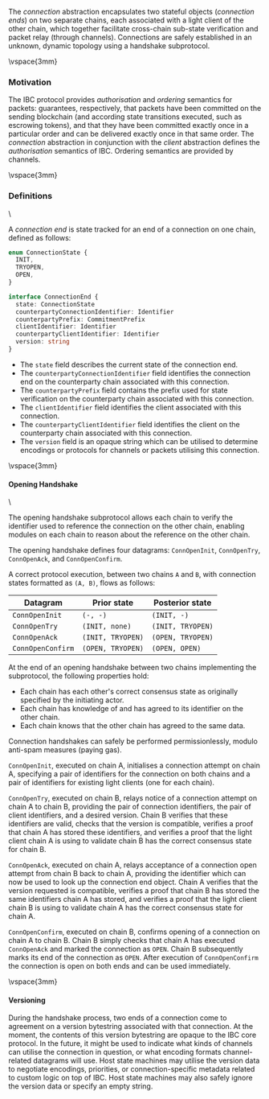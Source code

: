 The *connection* abstraction encapsulates two stateful objects (*connection ends*) on two separate chains, each associated with a light client of the other chain, which together facilitate cross-chain sub-state verification and packet relay (through channels). Connections are safely established in an unknown, dynamic topology using a handshake subprotocol. 

\vspace{3mm}

### Motivation

The IBC protocol provides *authorisation* and *ordering* semantics for packets: guarantees, respectively, that packets have been committed on the sending blockchain (and according state transitions executed, such as escrowing tokens), and that they have been committed exactly once in a particular order and can be delivered exactly once in that same order. The *connection* abstraction in conjunction with the *client* abstraction  defines the *authorisation* semantics of IBC. Ordering semantics are provided by channels.

\vspace{3mm}

### Definitions

\

A *connection end* is state tracked for an end of a connection on one chain, defined as follows:

```typescript
enum ConnectionState {
  INIT,
  TRYOPEN,
  OPEN,
}
```

```typescript
interface ConnectionEnd {
  state: ConnectionState
  counterpartyConnectionIdentifier: Identifier
  counterpartyPrefix: CommitmentPrefix
  clientIdentifier: Identifier
  counterpartyClientIdentifier: Identifier
  version: string
}
```

- The `state` field describes the current state of the connection end.
- The `counterpartyConnectionIdentifier` field identifies the connection end on the counterparty chain associated with this connection.
- The `counterpartyPrefix` field contains the prefix used for state verification on the counterparty chain associated with this connection.
- The `clientIdentifier` field identifies the client associated with this connection.
- The `counterpartyClientIdentifier` field identifies the client on the counterparty chain associated with this connection.
- The `version` field is an opaque string which can be utilised to determine encodings or protocols for channels or packets utilising this connection.

\vspace{3mm}

#### Opening Handshake

\

The opening handshake subprotocol allows each chain to verify the identifier used to reference the connection on the other chain, enabling modules on each chain to reason about the reference on the other chain.

The opening handshake defines four datagrams: `ConnOpenInit`, `ConnOpenTry`, `ConnOpenAck`, and `ConnOpenConfirm`.

A correct protocol execution, between two chains `A` and `B`, with connection states formatted as `(A, B)`, flows as follows:

| Datagram          | Prior state       | Posterior state   |
| ----------------- | ----------------- | ----------------- |
| `ConnOpenInit`    | `(-, -)`          | `(INIT, -)`       |
| `ConnOpenTry`     | `(INIT, none)`    | `(INIT, TRYOPEN)` |
| `ConnOpenAck`     | `(INIT, TRYOPEN)` | `(OPEN, TRYOPEN)` |
| `ConnOpenConfirm` | `(OPEN, TRYOPEN)` | `(OPEN, OPEN)`    |

At the end of an opening handshake between two chains implementing the subprotocol, the following properties hold:

- Each chain has each other's correct consensus state as originally specified by the initiating actor.
- Each chain has knowledge of and has agreed to its identifier on the other chain.
- Each chain knows that the other chain has agreed to the same data.

Connection handshakes can safely be performed permissionlessly, modulo anti-spam measures (paying gas).

`ConnOpenInit`, executed on chain A, initialises a connection attempt on chain A, specifying a pair of identifiers
for the connection on both chains and a pair of identifiers for existing light clients (one for
each chain).

`ConnOpenTry`, executed on chain B, relays notice of a connection attempt on chain A to chain B,
providing the pair of connection identifiers, the pair of client identifiers, and a desired version.
Chain B verifies that these identifiers are valid, checks that the version is compatible, verifies
a proof that chain A has stored these identifiers, and verifies a proof that the light client chain A
is using to validate chain B has the correct consensus state for chain B.

`ConnOpenAck`, executed on chain A, relays acceptance of a connection open attempt from chain B back to chain A,
providing the identifier which can now be used to look up the connection end object. Chain A verifies
that the version requested is compatible, verifies a proof that chain B has stored the same identifiers
chain A has stored, and verifies a proof that the light client chain B is using to validate chain A has the
correct consensus state for chain A.

`ConnOpenConfirm`, executed on chain B, confirms opening of a connection on chain A to chain B.
Chain B simply checks that chain A has executed `ConnOpenAck` and marked the connection as `OPEN`.
Chain B subsequently marks its end of the connection as `OPEN`. After execution of `ConnOpenConfirm`
the connection is open on both ends and can be used immediately.

\vspace{3mm}

#### Versioning

During the handshake process, two ends of a connection come to agreement on a version bytestring associated
with that connection. At the moment, the contents of this version bytestring are opaque to the IBC core protocol.
In the future, it might be used to indicate what kinds of channels can utilise the connection in question, or
what encoding formats channel-related datagrams will use. Host state machines may utilise the version data
to negotiate encodings, priorities, or connection-specific metadata related to custom logic on top of IBC.
Host state machines may also safely ignore the version data or specify an empty string.
